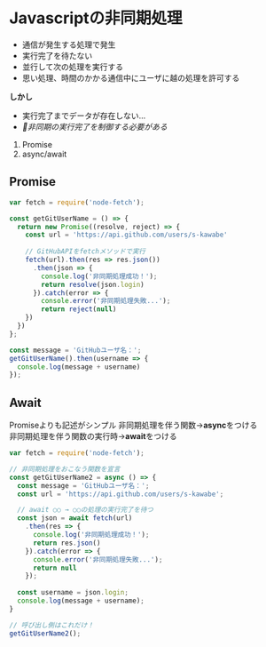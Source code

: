 # Javascriptの非同期処理
- 通信が発生する処理で発生
- 実行完了を待たない
- 並行して次の処理を実行する
- 思い処理、時間のかかる通信中にユーザに越の処理を許可する

**しかし**
- 実行完了までデータが存在しない...
- *非同期の実行完了を制御する必要がある*
1. Promise
2. async/await


## Promise
```javascript
var fetch = require('node-fetch');

const getGitUserName = () => {
  return new Promise((resolve, reject) => {
    const url = 'https://api.github.com/users/s-kawabe'
  
    // GitHubAPIをfetchメソッドで実行
    fetch(url).then(res => res.json())
      .then(json => {
        console.log('非同期処理成功！');
        return resolve(json.login)
      }).catch(error => {
        console.error('非同期処理失敗...');
        return reject(null)
    })
  })
};

const message = 'GitHubユーザ名：';
getGitUserName().then(username => {
  console.log(message + username)
});
```

## Await
Promiseよりも記述がシンプル
非同期処理を伴う関数→**async**をつける <br>
非同期処理を伴う関数の実行時→**await**をつける
```javascript
var fetch = require('node-fetch');

// 非同期処理をおこなう関数を宣言
const getGitUserName2 = async () => {
  const message = 'GitHubユーザ名：';
  const url = 'https://api.github.com/users/s-kawabe';

  // await ○○ → ○○の処理の実行完了を待つ
  const json = await fetch(url)
    .then(res => {
      console.log('非同期処理成功！');
      return res.json()
    }).catch(error => {
      console.error('非同期処理失敗...');
      return null
    });
  
  const username = json.login;
  console.log(message + username);
}

// 呼び出し側はこれだけ！
getGitUserName2();
```